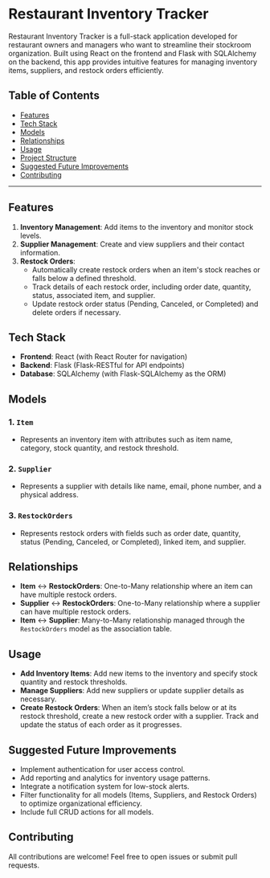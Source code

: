 # Restaurant Inventory Tracker

Restaurant Inventory Tracker is a full-stack application developed for restaurant owners and managers who want to streamline their stockroom organization. Built using React on the frontend and Flask with SQLAlchemy on the backend, this app provides intuitive features for managing inventory items, suppliers, and restock orders efficiently.

## Table of Contents
- [Features](#features)
- [Tech Stack](#tech-stack)
- [Models](#models)
- [Relationships](#relationships)
- [Usage](#usage)
- [Project Structure](#project-structure)
- [Suggested Future Improvements](#suggested-future-improvements)
- [Contributing](#contributing)


---

## Features

1. **Inventory Management**: Add items to the inventory and monitor stock levels.
2. **Supplier Management**: Create and view suppliers and their contact information.
3. **Restock Orders**: 
   - Automatically create restock orders when an item's stock reaches or falls below a defined threshold.
   - Track details of each restock order, including order date, quantity, status, associated item, and supplier.
   - Update restock order status (Pending, Canceled, or Completed) and delete orders if necessary.

## Tech Stack

- **Frontend**: React (with React Router for navigation)
- **Backend**: Flask (Flask-RESTful for API endpoints)
- **Database**: SQLAlchemy (with Flask-SQLAlchemy as the ORM)

## Models

### 1. `Item`
   - Represents an inventory item with attributes such as item name, category, stock quantity, and restock threshold.

### 2. `Supplier`
   - Represents a supplier with details like name, email, phone number, and a physical address.

### 3. `RestockOrders`
   - Represents restock orders with fields such as order date, quantity, status (Pending, Canceled, or Completed), linked item, and supplier.

## Relationships

- **Item** ↔️ **RestockOrders**: One-to-Many relationship where an item can have multiple restock orders.
- **Supplier** ↔️ **RestockOrders**: One-to-Many relationship where a supplier can have multiple restock orders.
- **Item** ↔️ **Supplier**: Many-to-Many relationship managed through the `RestockOrders` model as the association table.

## Usage

- **Add Inventory Items**: Add new items to the inventory and specify stock quantity and restock thresholds.
- **Manage Suppliers**: Add new suppliers or update supplier details as necessary.
- **Create Restock Orders**: When an item’s stock falls below or at its restock threshold, create a new restock order with a supplier. Track and update the status of each order as it progresses.

## Suggested Future Improvements

- Implement authentication for user access control.
- Add reporting and analytics for inventory usage patterns.
- Integrate a notification system for low-stock alerts.
- Filter functionality for all models (Items, Suppliers, and Restock Orders) to optimize organizational efficiency.
- Include full CRUD actions for all models.

## Contributing

All contributions are welcome! Feel free to open issues or submit pull requests.